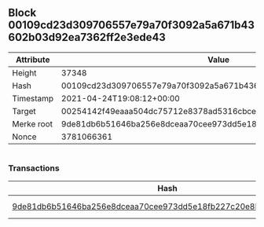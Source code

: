 ## Block 00109cd23d309706557e79a70f3092a5a671b43602b03d92ea7362ff2e3ede43

Attribute | Value
--- | ---
Height | 37348
Hash | 00109cd23d309706557e79a70f3092a5a671b43602b03d92ea7362ff2e3ede43
Timestamp | 2021-04-24T19:08:12+00:00
Target | 00254142f49eaaa504dc75712e8378ad5316cbcead634704b3734b6271167cc4
Merke root | 9de81db6b51646ba256e8dceaa70cee973dd5e18fb227c20e8b3653d0d84cf91
Nonce | 3781066361

```

```

### Transactions

Hash | Amount
--- | ---
[9de81db6b51646ba256e8dceaa70cee973dd5e18fb227c20e8b3653d0d84cf91](9de81db6b51646ba256e8dceaa70cee973dd5e18fb227c20e8b3653d0d84cf91.md) | 10.00000000 SKEPTI 
